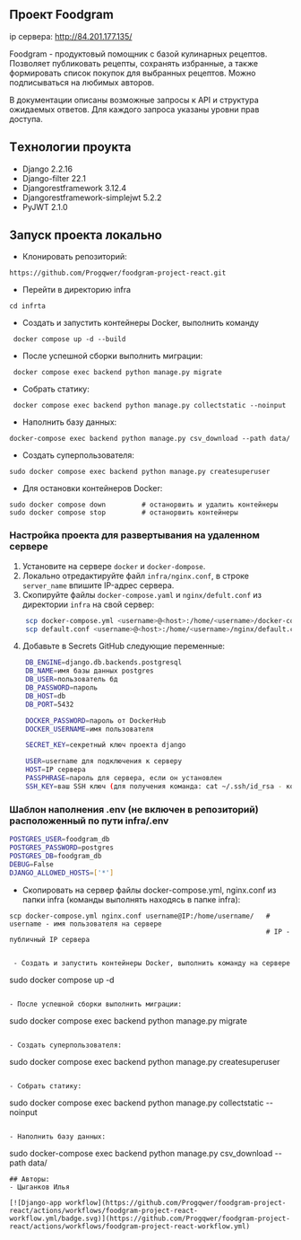 ## Проект Foodgram

ip сервера: http://84.201.177.135/


Foodgram - продуктовый помощник с базой кулинарных рецептов. Позволяет публиковать рецепты, сохранять избранные, а также формировать список покупок для выбранных рецептов. Можно подписываться на любимых авторов.


В документации описаны возможные запросы к API и структура ожидаемых ответов. Для каждого запроса указаны уровни прав доступа.


## Тeхнологии проуктa

- Django                        2.2.16
- Django-filter                 22.1
- Djangorestframework           3.12.4
- Djangorestframework-simplejwt 5.2.2
- PyJWT                         2.1.0

## Запуск проекта локально

- Клонировать репозиторий:

```
https://github.com/Progqwer/foodgram-project-react.git
```

- Перейти в директорию infra
```
cd infrta
```
- Создать и запустить контейнеры Docker, выполнить команду
```
 docker compose up -d --build
```

- После успешной сборки выполнить миграции:
```
 docker compose exec backend python manage.py migrate
```

- Собрать статику:
```
 docker compose exec backend python manage.py collectstatic --noinput
```

- Наполнить базу данных:
```
docker-compose exec backend python manage.py csv_download --path data/
```

- Создать суперпользователя:
```
sudo docker compose exec backend python manage.py createsuperuser
```

- Для остановки контейнеров Docker:
```
sudo docker compose down         # останорвить и удалить контейнеры
sudo docker compose stop         # останорвить контейнеры
```


### Настройка проекта для развертывания на удаленном сервере

1. Установите на сервере `docker` и `docker-dompose`.
2. Локально отредактируйте файл `infra/nginx.conf`, в строке `server_name` впишите IP-адрес сервера.
3. Скопируйте файлы `docker-compose.yaml` и `nginx/defult.conf` из директории `infra` на свой сервер:

```bash
    scp docker-compose.yml <username>@<host>:/home/<username>/docker-compose.yaml
    scp default.conf <username>@<host>:/home/<username>/nginx/default.conf
```

4. Добавьте в Secrets GitHub следующие переменные:

```bash
    DB_ENGINE=django.db.backends.postgresql
    DB_NAME=имя базы данных postgres
    DB_USER=пользователь бд
    DB_PASSWORD=пароль
    DB_HOST=db
    DB_PORT=5432

    DOCKER_PASSWORD=пароль от DockerHub
    DOCKER_USERNAME=имя пользователя

    SECRET_KEY=секретный ключ проекта django

    USER=username для подключения к серверу
    HOST=IP сервера
    PASSPHRASE=пароль для сервера, если он установлен
    SSH_KEY=ваш SSH ключ (для получения команда: cat ~/.ssh/id_rsa - копировать с текстом)

```

### Шаблон наполнения .env (не включен в репозиторий) расположенный по пути infra/.env
```bash
POSTGRES_USER=foodgram_db
POSTGRES_PASSWORD=postgres
POSTGRES_DB=foodgram_db
DEBUG=False
DJANGO_ALLOWED_HOSTS=['*']
```

- Скопировать на сервер файлы docker-compose.yml, nginx.conf из папки infra (команды выполнять находясь в папке infra):

```
scp docker-compose.yml nginx.conf username@IP:/home/username/   # username - имя пользователя на сервере
                                                                # IP - публичный IP сервера


 - Создать и запустить контейнеры Docker, выполнить команду на сервере
```
sudo docker compose up -d
```                          

- После успешной сборки выполнить миграции:
```
sudo docker compose exec backend python manage.py migrate
```

- Создать суперпользователя:
```
sudo docker compose exec backend python manage.py createsuperuser
```

- Собрать статику:
```
sudo docker compose exec backend python manage.py collectstatic --noinput
```

- Наполнить базу данных:
```
sudo docker-compose exec backend python manage.py csv_download --path data/
```
## Авторы:
- Цыганков Илья
 
[![Django-app workflow](https://github.com/Progqwer/foodgram-project-react/actions/workflows/foodgram-project-react-workflow.yml/badge.svg)](https://github.com/Progqwer/foodgram-project-react/actions/workflows/foodgram-project-react-workflow.yml)


